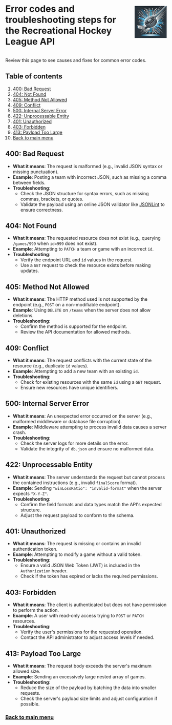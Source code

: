 <div style="display: flex; align-items: center; justify-content: space-between;">
  <h1>Error codes and troubleshooting steps for the Recreational Hockey League API
</h1>
  <img src="rec-hockey-service-logo_4x4.jpeg" alt="Rec Hockey League Logo" style="width: 100px; height: 100px; margin-left: 20px;">
</div>

Review this page to see causes and fixes for common error codes.

## Table of contents
1. [400: Bad Request](#1)
2. [404: Not Found](#2)
3. [405: Method Not Allowed](#3)
4. [409: Conflict](#4)
5. [500: Internal Server Error](#5)
6. [422: Unprocessable Entity](#6)
7. [401: Unauthorized](#7)
8. [403: Forbidden](#8)
9. [413: Payload Too Large](#9)
10. [Back to main menu](nav.md)

<a id="1"></a>
## 400: Bad Request
- **What it means**: The request is malformed (e.g., invalid JSON syntax or missing punctuation).
- **Example**: Posting a team with incorrect JSON, such as missing a comma between fields.
- **Troubleshooting**: 
  - Check the JSON structure for syntax errors, such as missing commas, brackets, or quotes.
  - Validate the payload using an online JSON validator like [JSONLint](https://jsonlint.com) to ensure correctness.

<a id="2"></a>
## 404: Not Found
- **What it means**: The requested resource does not exist (e.g., querying `/games/999` when `id=999` does not exist).
- **Example**: Attempting to `PATCH` a team or game with an incorrect `id`.
- **Troubleshooting**: 
  - Verify the endpoint URL and `id` values in the request.
  - Use a `GET` request to check the resource exists before making updates.

<a id="3"></a>
## 405: Method Not Allowed
- **What it means**: The HTTP method used is not supported by the endpoint (e.g., `POST` on a non-modifiable endpoint).
- **Example**: Using `DELETE` on `/teams` when the server does not allow deletions.
- **Troubleshooting**: 
  - Confirm the method is supported for the endpoint.
  - Review the API documentation for allowed methods.

<a id="4"></a>
## 409: Conflict
- **What it means**: The request conflicts with the current state of the resource (e.g., duplicate `id` values).
- **Example**: Attempting to add a new team with an existing `id`.
- **Troubleshooting**: 
  - Check for existing resources with the same `id` using a `GET` request.
  - Ensure new resources have unique identifiers.

<a id="5"></a>
## 500: Internal Server Error
- **What it means**: An unexpected error occurred on the server (e.g., malformed middleware or database file corruption).
- **Example**: Middleware attempting to process invalid data causes a server crash.
- **Troubleshooting**: 
  - Check the server logs for more details on the error.
  - Validate the integrity of `db.json` and ensure no malformed data.

<a id="6"></a>
## 422: Unprocessable Entity
- **What it means**: The server understands the request but cannot process the contained instructions (e.g., invalid `finalScore` format).
- **Example**: Sending `"winLossRatio": "invalid-format"` when the server expects `"X-Y-Z"`.
- **Troubleshooting**: 
  - Confirm the field formats and data types match the API's expected structure.
  - Adjust the request payload to conform to the schema.

<a id="7"></a>
## 401: Unauthorized
- **What it means**: The request is missing or contains an invalid authentication token.
- **Example**: Attempting to modify a game without a valid token.
- **Troubleshooting**: 
  - Ensure a valid JSON Web Token (JWT) is included in the `Authorization` header.
  - Check if the token has expired or lacks the required permissions.

<a id="8"></a>
## 403: Forbidden
- **What it means**: The client is authenticated but does not have permission to perform the action.
- **Example**: A user with read-only access trying to `POST` or `PATCH` resources.
- **Troubleshooting**: 
  - Verify the user's permissions for the requested operation.
  - Contact the API administrator to adjust access levels if needed.

<a id="9"></a>
## 413: Payload Too Large
- **What it means**: The request body exceeds the server's maximum allowed size.
- **Example**: Sending an excessively large nested array of games.
- **Troubleshooting**: 
  - Reduce the size of the payload by batching the data into smaller requests.
  - Check the server's payload size limits and adjust configuration if possible.

### [Back to main menu](nav.md)